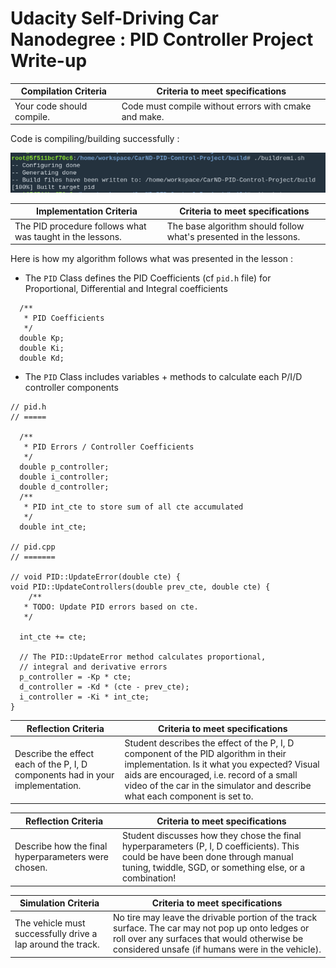 # Udacity Self-Driving Car Nanodegree : PID Controller Project Write-up

Compilation Criteria | Criteria to meet specifications
-------------------- | -------------------------------
Your code should compile. | Code must compile without errors with cmake and make.

Code is compiling/building successfully : 

![Compilation](/images/005_compilation.png)

Implementation Criteria | Criteria to meet specifications
----------------------- | -------------------------------
The PID procedure follows what was taught in the lessons.| The base algorithm should follow what's presented in the lessons.

Here is how my algorithm follows what was presented in the lesson : 
- The `PID` Class defines the PID Coefficients (cf `pid.h` file) for Proportional, Differential and Integral coefficients
```
  /**
   * PID Coefficients
   */ 
  double Kp;
  double Ki;
  double Kd;
```

- The `PID` Class includes variables + methods to calculate each P/I/D controller components
```
// pid.h
// =====

  /**
   * PID Errors / Controller Coefficients
   */
  double p_controller;
  double i_controller;
  double d_controller;
  /**
   * PID int_cte to store sum of all cte accumulated
   */ 
  double int_cte;

// pid.cpp
// =======

// void PID::UpdateError(double cte) {
void PID::UpdateControllers(double prev_cte, double cte) {
    /**
   * TODO: Update PID errors based on cte.
   */
  
  int_cte += cte;
  
  // The PID::UpdateError method calculates proportional,
  // integral and derivative errors
  p_controller = -Kp * cte;
  d_controller = -Kd * (cte - prev_cte);
  i_controller = -Ki * int_cte;
}
```




Reflection Criteria | Criteria to meet specifications
-------------------- | -------------------------------
Describe the effect each of the P, I, D components had in your implementation. | Student describes the effect of the P, I, D component of the PID algorithm in their implementation. Is it what you expected? Visual aids are encouraged, i.e. record of a small video of the car in the simulator and describe what each component is set to.


Reflection Criteria | Criteria to meet specifications
-------------------- | -------------------------------
Describe how the final hyperparameters were chosen. | Student discusses how they chose the final hyperparameters (P, I, D coefficients). This could be have been done through manual tuning, twiddle, SGD, or something else, or a combination!


Simulation Criteria | Criteria to meet specifications
-------------------- | -------------------------------
The vehicle must successfully drive a lap around the track. | No tire may leave the drivable portion of the track surface. The car may not pop up onto ledges or roll over any surfaces that would otherwise be considered unsafe (if humans were in the vehicle).
